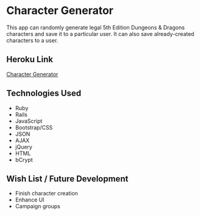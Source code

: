 # Character Generator

This app can randomly generate legal 5th Edition Dungeons & Dragons characters and save it to a particular user. It can also save already-created characters to a user.

## Heroku Link

[Character Generator](sheltered-wave-74713.herokuapp.com)

## Technologies Used

* Ruby
* Rails
* JavaScript
* Bootstrap/CSS
* JSON
* AJAX
* jQuery
* HTML
* bCrypt

## Wish List / Future Development

* Finish character creation
* Enhance UI
* Campaign groups
